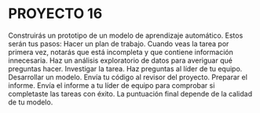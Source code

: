# PROYECTO 16
Construirás un prototipo de un modelo de aprendizaje automático. Estos serán tus pasos:
Hacer un plan de trabajo. Cuando veas la tarea por primera vez, notarás que está incompleta y que contiene información innecesaria. Haz un análisis exploratorio de datos para averiguar qué preguntas hacer.
Investigar la tarea. Haz preguntas al líder de tu equipo.
Desarrollar un modelo. Envía tu código al revisor del proyecto.
Preparar el informe. Envía el informe a tu líder de equipo para comprobar si completaste las tareas con éxito.
La puntuación final depende de la calidad de tu modelo.
